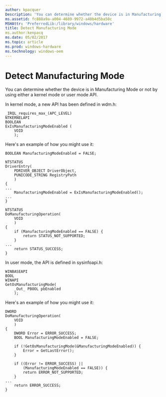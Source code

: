 ```yaml
---
author: kpacquer
Description: 'You can determine whether the device is in Manufacturing Mode or not by using either a kernel mode or user mode API.'
ms.assetid: fc888a9a-a004-4689-9972-a40b4d5ba50c
MSHAttr: 'PreferredLib:/library/windows/hardware'
title: Detect Manufacturing Mode
ms.author:kenpacq
ms.date: 05/02/2017
ms.topic: article
ms.prod: windows-hardware
ms.technology: windows-oem
---
```


# Detect Manufacturing Mode


You can determine whether the device is in Manufacturing Mode or not by using either a kernel mode or user mode API.

In kernel mode, a new API has been defined in wdm.h:

```
_IRQL_requires_max_(APC_LEVEL)
NTKERNELAPI
BOOLEAN
ExIsManufacturingModeEnabled (
    VOID
    );
```

Here's an example of how you might use it:

```
BOOLEAN ManufacturingModeEnabled = FALSE;

NTSTATUS
DriverEntry(
    PDRIVER_OBJECT DriverObject,
    PUNICODE_STRING RegistryPath
    )
{
...
    ManufacturingModeEnabled = ExIsManufacturingModeEnabled();
...
}

NTSTATUS
DoManufacturingOperation(
    VOID
    )
{
    if (ManufacturingModeEnabled == FALSE) {
        return STATUS_NOT_SUPPORTED;
    }
...
    return STATUS_SUCCESS;
}
```

In user mode, the API is defined in sysinfoapi.h:

```
WINBASEAPI
BOOL
WINAPI
GetOsManufacturingMode(
    _Out_ PBOOL pbEnabled
    );
```

Here's an example of how you might use it:

```
DWORD
DoManufacturingOperation(
    VOID
    )
{
    DWORD Error = ERROR_SUCCESS;
    BOOL ManufacturingModeEnabled = FALSE;

    if (!GetOsManufacturingMode(&ManufacturingModeEnabled)) {
        Error = GetLastError();
    }

    if ((Error != ERROR_SUCCESS) ||
        (ManufacturingModeEnabled == FALSE)) {
        return ERROR_NOT_SUPPORTED;
    }
...
    return ERROR_SUCCESS;
}
```

 

 





